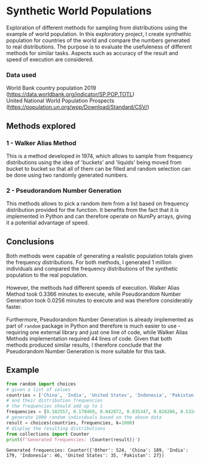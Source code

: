 # Synthetic World Populations
Exploration of different methods for sampling from distributions using the example of world population. In this exploratory project, I create synthethic population for countries of the world and compare the numbers generated to real distributions. The purpose is to evaluate the usefuleness of different methods for similar tasks. Aspects such as accuracy of the result and speed of execution are considered.

### Data used
World Bank country population 2019 (https://data.worldbank.org/indicator/SP.POP.TOTL)<br>
United National World Population Prospects (https://population.un.org/wpp/Download/Standard/CSV/)<br>

## Methods explored

### 1 - Walker Alias Method
This is a method developed in 1974, which allows to sample from frequency distributions using the idea of 'buckets' and 'liquids' being moved from bucket to bucket so that all of them can be filled and random selection can be done using two randomly generated numbers.
### 2 - Pseudorandom Number Generation
This methods allows to pick a random item from a list based on frequency distribution provided for the function. It benefits from the fact that it is implemented in Python and can therefore operate on NumPy arrays, giving it a potential advantage of speed.

## Conclusions
Both methods were capable of generating a realistic population totals given the frequency distributions. For both methods, I generated 1 million individuals and compared the frequency distributions of the synthetic population to the real population.<br><br>
However, the methods had different speeds of execution. Walker Alias Method took 0.3366 minutes to execute, while Pseudorandom Number Generation took 0.0256 minutes to execute and was therefore considerably faster.<br><br>
Furthermore, Pseudorandom Number Generation is already implemented as part of `random` package in Python and therefore is much easier to use - requiring one external library and just one line of code, while Walker Alias Methods implementation required 44 lines of code. Given that both methods produced similar results, I therefore conclude that the Pseudorandom Number Generation is more suitable for this task.
## Example
```Python
from random import choices
# given a list of values
countries = ['China', 'India', 'United States', 'Indonesia', 'Pakistan', 'Other']
# and their distribution frequencies
# the frequencies should add up to 1
frequencies = [0.182557, 0.178469, 0.042872, 0.035347, 0.028286, 0.532469]
# generate 1000 random individuals based on the above data
result = choices(countries, frequencies, k=1000)
# display the resulting distributions
from collections import Counter
print(f'Generated frequencies: {Counter(result)}')
```
```
Generated frequencies: Counter({'Other': 524, 'China': 189, 'India': 179, 'Indonesia': 46, 'United States': 35, 'Pakistan': 27})
```
